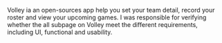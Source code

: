 Volley ia an open-sources app help you set your team detail, record your roster and view your upcoming games. I was responsible for verifying whether the all subpage on Volley meet the different requirements, including UI, functional and usability. 
